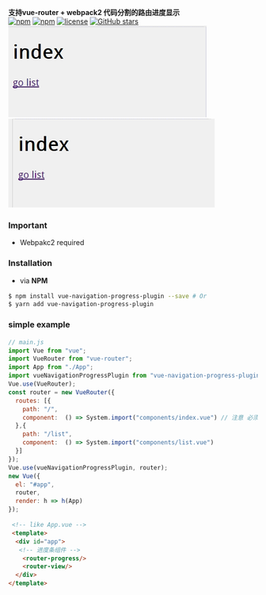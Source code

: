 **支持vue-router + webpack2 代码分割的路由进度显示**  
[![npm](https://img.shields.io/npm/v/vue-navigation-progress-plugin.svg?style=flat-square)](https://www.npmjs.com/package/vue-navigation-progress-plugin)
[![npm](https://img.shields.io/npm/dt/vue-navigation-progress-plugin.svg?style=flat-square)](https://www.npmjs.com/package/vue-navigation-progress-plugin)
[![license](https://img.shields.io/github/license/shmy/vue-navigation-progress-plugin.svg?style=flat-square)](https://github.com/shmy/vue-navigation-progress-plugin/blob/master/LICENSE.md)
[![GitHub stars](https://img.shields.io/github/stars/shmy/vue-navigation-progress-plugin.svg?style=social&label=Star)](https://github.com/shmy/vue-navigation-progress-plugin)  
![enter description here][1]  
![enter description here][2]
### **Important**
- Webpakc2 required  

### **Installation**  

+ via **NPM**  
```bash
$ npm install vue-navigation-progress-plugin --save # Or
$ yarn add vue-navigation-progress-plugin
```

### simple example

```javascript
// main.js
import Vue from "vue";
import VueRouter from "vue-router";
import App from "./App";
import vueNavigationProgressPlugin from "vue-navigation-progress-plugin";
Vue.use(VueRouter);
const router = new VueRouter({
  routes: [{
    path: "/",
    component:  () => System.import("components/index.vue") // 注意 必须使用System.import
  },{
    path: "/list",
    component:  () => System.import("components/list.vue")
  }]
});
Vue.use(vueNavigationProgressPlugin, router);
new Vue({
  el: "#app",
  router,
  render: h => h(App)
});

```

```html
 <!-- like App.vue -->
 <template>
  <div id="app">
   <!-- 进度条组件 -->
    <router-progress/>
    <router-view/>
  </div>
</template>

```


  [1]: ./img/p1.gif "p1.gif"
  [2]: ./img/p2.gif "p2.gif"